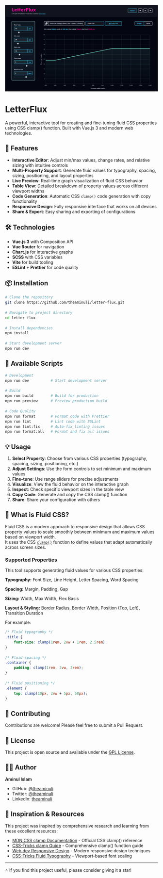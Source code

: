 <div align="center">
  <img src="https://raw.githubusercontent.com/theaminuli/letter-flux/refs/heads/main/screenshot.png" alt="letter-flux"/>
</div>

# LetterFlux

A powerful, interactive tool for creating and fine-tuning fluid CSS properties using CSS clamp() function. Built with Vue.js 3 and modern web technologies.

## 🚀 Features

- **Interactive Editor**: Adjust min/max values, change rates, and relative sizing with intuitive controls
- **Multi-Property Support**: Generate fluid values for typography, spacing, sizing, positioning, and layout properties
- **Live Preview**: Real-time graph visualization of fluid CSS behavior
- **Table View**: Detailed breakdown of property values across different viewport widths
- **Code Generation**: Automatic CSS `clamp()` code generation with copy functionality
- **Responsive Design**: Fully responsive interface that works on all devices
- **Share & Export**: Easy sharing and exporting of configurations

## 🛠️ Technologies

- **Vue.js 3** with Composition API
- **Vue Router** for navigation
- **Chart.js** for interactive graphs
- **SCSS** with CSS variables
- **Vite** for build tooling
- **ESLint + Prettier** for code quality

## 📦 Installation

```bash
# Clone the repository
git clone https://github.com/theaminuli/letter-flux.git

# Navigate to project directory
cd letter-flux

# Install dependencies
npm install

# Start development server
npm run dev
```

## 🎯 Available Scripts

```bash
# Development
npm run dev          # Start development server

# Build
npm run build        # Build for production
npm run preview      # Preview production build

# Code Quality
npm run format       # Format code with Prettier
npm run lint         # Lint code with ESLint
npm run lint:fix     # Auto-fix linting issues
npm run format:all   # Format and fix all issues
```

## 💡 Usage

1. **Select Property**: Choose from various CSS properties (typography, spacing, sizing, positioning, etc.)
2. **Adjust Settings**: Use the form controls to set minimum and maximum values
3. **Fine-tune**: Use range sliders for precise adjustments
4. **Visualize**: View the fluid behavior on the interactive graph
5. **Inspect**: Check specific viewport sizes in the table view
6. **Copy Code**: Generate and copy the CSS clamp() function
7. **Share**: Share your configuration with others

## 🎨 What is Fluid CSS?

Fluid CSS is a modern approach to responsive design that allows CSS property values to scale smoothly between minimum and maximum values based on viewport width.  
It uses the CSS [`clamp()`](https://developer.mozilla.org/en-US/docs/Web/CSS/clamp) function to define values that adapt automatically across screen sizes.

### Supported Properties

This tool supports generating fluid values for various CSS properties:

**Typography:** Font Size, Line Height, Letter Spacing, Word Spacing

**Spacing:**  Margin, Padding, Gap

**Sizing:** Width, Max Width, Flex Basis

**Layout & Styling:** Border Radius, Border Width, Position (Top, Left), Transition Duration

For example:

```css
/* Fluid typography */
.title {
    font-size: clamp(1rem, 2vw + 1rem, 2.5rem);
}

/* Fluid spacing */
.container {
    padding: clamp(1rem, 3vw, 3rem);
}

/* Fluid positioning */
.element {
    top: clamp(10px, 2vw + 5px, 50px);
}
```

## 🤝 Contributing

Contributions are welcome! Please feel free to submit a Pull Request.

## 📄 License

This project is open source and available under the [GPL License](LICENSE).

## 👨‍💻 Author

**Aminul Islam**

- GitHub: [@theaminuli](https://github.com/theaminuli)
- Twitter: [@theaminuli](https://twitter.com/theaminuli)
- LinkedIn: [theaminuli](https://linkedin.com/in/theaminuli)

## 🙏 Inspiration & Resources

This project was inspired by comprehensive research and learning from these excellent resources:

- [MDN CSS clamp Documentation](https://developer.mozilla.org/en-US/docs/Web/CSS/clamp) - Official CSS clamp() reference
- [CSS-Tricks clamp Guide](https://css-tricks.com/almanac/functions/c/clamp/) - Comprehensive clamp() function guide
- [Web.dev Responsive Design](https://web.dev/articles/min-max-clamp) - Modern responsive design techniques
- [CSS-Tricks Fluid Typography](https://css-tricks.com/linearly-scale-font-size-with-css-clamp-based-on-the-viewport/) - Viewport-based font scaling

---

⭐ If you find this project useful, please consider giving it a star!
